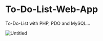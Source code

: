# To-Do-List-Web-App
To-Do-List with PHP, PDO and MySQL...

![Untitled](https://user-images.githubusercontent.com/61410416/177576520-6272ffce-ec52-46fb-8958-0fa85f46a3e2.gif)
